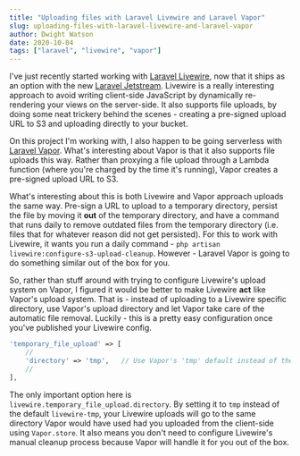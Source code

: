 ```yaml
---
title: "Uploading files with Laravel Livewire and Laravel Vapor"
slug: uploading-files-with-laravel-livewire-and-laravel-vapor
author: Dwight Watson
date: 2020-10-04
tags: ["laravel", "livewire", "vapor"]
---
```


I've just recently started working with [Laravel Livewire](https://laravel-livewire.com), now that it ships as an option with the new [Laravel Jetstream](https://jetstream.laravel.com). Livewire is a really interesting approach to avoid writing client-side JavaScript by dynamically re-rendering your views on the server-side. It also supports file uploads, by doing some neat trickery behind the scenes - creating a pre-signed upload URL to S3 and uploading directly to your bucket.

On this project I'm working with, I also happen to be going serverless with [Laravel Vapor](https://vapor.laravel.com). What's interesting about Vapor is that it also supports file uploads this way. Rather than proxying a file upload through a Lambda function (where you're charged by the time it's running), Vapor creates a pre-signed upload URL to S3.

What's interesting about this is both Livewire and Vapor approach uploads the same way. Pre-sign a URL to upload to a temporary directory, persist the file by moving it **out** of the temporary directory, and have a command that runs daily to remove outdated files from the temporary directory (i.e. files that for whatever reason did not get persisted). For this to work with Livewire, it wants you run a daily command - `php artisan livewire:configure-s3-upload-cleanup`. However - Laravel Vapor is going to do something similar out of the box for you.

So, rather than stuff around with trying to configure Livewire's upload system on Vapor, I figured it would be better to make Livewire **act** like Vapor's upload system. That is - instead of uploading to a Livewire specific directory, use Vapor's upload directory and let Vapor take care of the automatic file removal. Luckily - this is a pretty easy configuration once you've published your Livewire config.

```php
'temporary_file_upload' => [
    //
    'directory' => 'tmp',   // Use Vapor's 'tmp' default instead of the Livewire's 'livewire-tmp' default,
    //
],
```

The only important option here is `livewire.temporary_file_upload.directory`. By setting it to `tmp` instead of the default `livewire-tmp`, your Livewire uploads will go to the same directory Vapor would have used had you uploaded from the client-side using `Vapor.store`. It also means you don't need to configure Livewire's manual cleanup process because Vapor will handle it for you out of the box.
